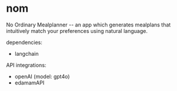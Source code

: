 # nom
No Ordinary Mealplanner -- an app which generates mealplans that intuitively match your preferences using natural language.

dependencies:
- langchain

API integrations:
- openAI (model: gpt4o)
- edamamAPI


